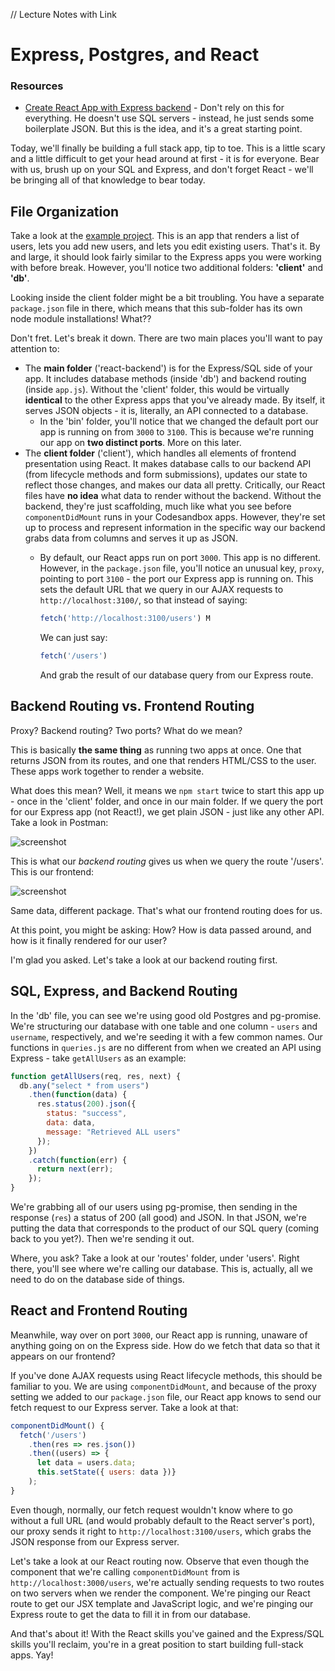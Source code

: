 // Lecture Notes with Link

# Express, Postgres, and React

### Resources

- [Create React App with Express backend](https://daveceddia.com/create-react-app-express-backend/) - Don't rely on this for everything. He doesn't use SQL servers - instead, he just sends some boilerplate JSON. But this is the idea, and it's a great starting point.

Today, we'll finally be building a full stack app, tip to toe. This is a little scary and a little difficult to get your head around at first - it is for everyone. Bear with us, brush up on your SQL and Express, and don't forget React - we'll be bringing all of that knowledge to bear today.

## File Organization

Take a look at the [example project](https://github.com/crymall/express_fullstack_example/tree/master/react-backend). This is an app that renders a list of users, lets you add new users, and lets you edit existing users. That's it. By and large, it should look fairly similar to the Express apps you were working with before break. However, you'll notice two additional folders: **'client'** and **'db'**.

Looking inside the client folder might be a bit troubling. You have a separate `package.json` file in there, which means that this sub-folder has its own node module installations! What??

Don't fret. Let's break it down. There are two main places you'll want to pay attention to:

- The **main folder** ('react-backend') is for the Express/SQL side of your app. It includes database methods (inside 'db') and backend routing (inside `app.js`). Without the 'client' folder, this would be virtually **identical** to the other Express apps that you've already made. By itself, it serves JSON objects - it is, literally, an API connected to a database.
  - In the 'bin' folder, you'll notice that we changed the default port our app is running on from `3000` to `3100`. This is because we're running our app on **two distinct ports**. More on this later.
- The **client folder** ('client'), which handles all elements of frontend presentation using React. It makes database calls to our backend API (from lifecycle methods and form submissions), updates our state to reflect those changes, and makes our data all pretty. Critically, our React files have **no idea** what data to render without the backend. Without the backend, they're just scaffolding, much like what you see before `componentDidMount` runs in your Codesandbox apps. However, they're set up to process and represent information in the specific way our backend grabs data from columns and serves it up as JSON.
  - By default, our React apps run on port `3000`. This app is no different. However, in the `package.json` file, you'll notice an unusual key, `proxy`, pointing to port `3100` - the port our Express app is running on. This sets the default URL that we query in our AJAX requests to `http://localhost:3100/`, so that instead of saying:


    ```js
    fetch('http://localhost:3100/users') M
    ```

    We can just say:

    ```js
    fetch('/users')
    ```

    And grab the result of our database query from our Express route.

## Backend Routing vs. Frontend Routing

Proxy? Backend routing? Two ports? What do we mean?

This is basically **the same thing** as running two apps at once. One that returns JSON from its routes, and one that renders HTML/CSS to the user. These apps work together to render a website.

What does this mean? Well, it means we `npm start` twice to start this app up - once in the 'client' folder, and once in our main folder. If we query the port for our Express app (not React!), we get plain JSON - just like any other API. Take a look in Postman:

![screenshot](./assets/screen1.jpg)

This is what our _backend routing_ gives us when we query the route '/users'. This is our frontend:

![screenshot](./assets/screen2.jpg)

Same data, different package. That's what our frontend routing does for us.

At this point, you might be asking: How? How is data passed around, and how is it finally rendered for our user?

I'm glad you asked. Let's take a look at our backend routing first.

## SQL, Express, and Backend Routing

In the 'db' file, you can see we're using good old Postgres and pg-promise. We're structuring our database with one table and one column - `users` and `username`, respectively, and we're seeding it with a few common names. Our functions in `queries.js` are no different from when we created an API using Express - take `getAllUsers` as an example:

```js
function getAllUsers(req, res, next) {
  db.any("select * from users")
    .then(function(data) {
      res.status(200).json({
        status: "success",
        data: data,
        message: "Retrieved ALL users"
      });
    })
    .catch(function(err) {
      return next(err);
    });
}
```

We're grabbing all of our users using pg-promise, then sending in the response (`res`) a status of 200 (all good) and JSON. In that JSON, we're putting the data that corresponds to the product of our SQL query (coming back to you yet?). Then we're sending it out.

Where, you ask? Take a look at our 'routes' folder, under 'users'. Right there, you'll see where we're calling our database. This is, actually, all we need to do on the database side of things.

## React and Frontend Routing

Meanwhile, way over on port `3000`, our React app is running, unaware of anything going on on the Express side. How do we fetch that data so that it appears on our frontend?

If you've done AJAX requests using React lifecycle methods, this should be familiar to you. We are using `componentDidMount`, and because of the proxy setting we added to our `package.json` file, our React app knows to send our fetch request to our Express server. Take a look at that:

```js
componentDidMount() {
  fetch('/users')
    .then(res => res.json())
    .then((users) => {
      let data = users.data;
      this.setState({ users: data })}
    );
}
```

Even though, normally, our fetch request wouldn't know where to go without a full URL (and would probably default to the React server's port), our proxy sends it right to `http://localhost:3100/users`, which grabs the JSON response from our Express server.

Let's take a look at our React routing now. Observe that even though the component that we're calling `componentDidMount` from is `http://localhost:3000/users`, we're actually sending requests to two routes on two servers when we render the component. We're pinging our React route to get our JSX template and JavaScript logic, and we're pinging our Express route to get the data to fill it in from our database.

And that's about it! With the React skills you've gained and the Express/SQL skills you'll reclaim, you're in a great position to start building full-stack apps. Yay!
